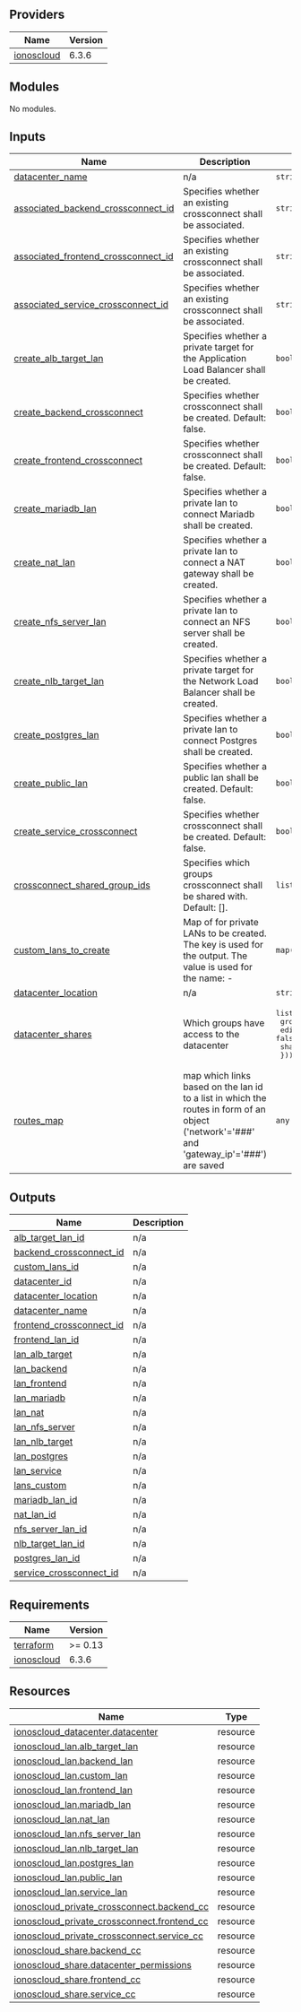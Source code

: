 <!-- BEGIN_TF_DOCS -->

## Providers

| Name | Version |
|------|---------|
| <a name="provider_ionoscloud"></a> [ionoscloud](#provider\_ionoscloud) | 6.3.6 |
## Modules

No modules.
## Inputs

| Name | Description | Type | Default | Required |
|------|-------------|------|---------|:--------:|
| <a name="input_datacenter_name"></a> [datacenter\_name](#input\_datacenter\_name) | n/a | `string` | n/a | yes |
| <a name="input_associated_backend_crossconnect_id"></a> [associated\_backend\_crossconnect\_id](#input\_associated\_backend\_crossconnect\_id) | Specifies whether an existing crossconnect shall be associated. | `string` | `""` | no |
| <a name="input_associated_frontend_crossconnect_id"></a> [associated\_frontend\_crossconnect\_id](#input\_associated\_frontend\_crossconnect\_id) | Specifies whether an existing crossconnect shall be associated. | `string` | `""` | no |
| <a name="input_associated_service_crossconnect_id"></a> [associated\_service\_crossconnect\_id](#input\_associated\_service\_crossconnect\_id) | Specifies whether an existing crossconnect shall be associated. | `string` | `""` | no |
| <a name="input_create_alb_target_lan"></a> [create\_alb\_target\_lan](#input\_create\_alb\_target\_lan) | Specifies whether a private target for the Application Load Balancer shall be created. | `bool` | `false` | no |
| <a name="input_create_backend_crossconnect"></a> [create\_backend\_crossconnect](#input\_create\_backend\_crossconnect) | Specifies whether crossconnect shall be created. Default: false. | `bool` | `false` | no |
| <a name="input_create_frontend_crossconnect"></a> [create\_frontend\_crossconnect](#input\_create\_frontend\_crossconnect) | Specifies whether crossconnect shall be created. Default: false. | `bool` | `false` | no |
| <a name="input_create_mariadb_lan"></a> [create\_mariadb\_lan](#input\_create\_mariadb\_lan) | Specifies whether a private lan to connect Mariadb shall be created. | `bool` | `false` | no |
| <a name="input_create_nat_lan"></a> [create\_nat\_lan](#input\_create\_nat\_lan) | Specifies whether a private lan to connect a NAT gateway shall be created. | `bool` | `false` | no |
| <a name="input_create_nfs_server_lan"></a> [create\_nfs\_server\_lan](#input\_create\_nfs\_server\_lan) | Specifies whether a private lan to connect an NFS server shall be created. | `bool` | `false` | no |
| <a name="input_create_nlb_target_lan"></a> [create\_nlb\_target\_lan](#input\_create\_nlb\_target\_lan) | Specifies whether a private target for the Network Load Balancer shall be created. | `bool` | `false` | no |
| <a name="input_create_postgres_lan"></a> [create\_postgres\_lan](#input\_create\_postgres\_lan) | Specifies whether a private lan to connect Postgres shall be created. | `bool` | `false` | no |
| <a name="input_create_public_lan"></a> [create\_public\_lan](#input\_create\_public\_lan) | Specifies whether a public lan shall be created. Default: false. | `bool` | `false` | no |
| <a name="input_create_service_crossconnect"></a> [create\_service\_crossconnect](#input\_create\_service\_crossconnect) | Specifies whether crossconnect shall be created. Default: false. | `bool` | `false` | no |
| <a name="input_crossconnect_shared_group_ids"></a> [crossconnect\_shared\_group\_ids](#input\_crossconnect\_shared\_group\_ids) | Specifies which groups crossconnect shall be shared with. Default: []. | `list(string)` | `[]` | no |
| <a name="input_custom_lans_to_create"></a> [custom\_lans\_to\_create](#input\_custom\_lans\_to\_create) | Map of for private LANs to be created. The key is used for the output. The value is used for the name: <datacenter name>-<value> | `map(string)` | `{}` | no |
| <a name="input_datacenter_location"></a> [datacenter\_location](#input\_datacenter\_location) | n/a | `string` | `"de/txl"` | no |
| <a name="input_datacenter_shares"></a> [datacenter\_shares](#input\_datacenter\_shares) | Which groups have access to the datacenter | <pre>list(object({<br>    group  = string<br>    edit   = optional(bool, false)<br>    share  = optional(bool, false)<br>  }))</pre> | `[]` | no |
| <a name="input_routes_map"></a> [routes\_map](#input\_routes\_map) | map which links based on the lan id to a list in which the routes in form of an object ('network'='###' and 'gateway\_ip'='###') are saved | `any` | `{}` | no |
## Outputs

| Name | Description |
|------|-------------|
| <a name="output_alb_target_lan_id"></a> [alb\_target\_lan\_id](#output\_alb\_target\_lan\_id) | n/a |
| <a name="output_backend_crossconnect_id"></a> [backend\_crossconnect\_id](#output\_backend\_crossconnect\_id) | n/a |
| <a name="output_custom_lans_id"></a> [custom\_lans\_id](#output\_custom\_lans\_id) | n/a |
| <a name="output_datacenter_id"></a> [datacenter\_id](#output\_datacenter\_id) | n/a |
| <a name="output_datacenter_location"></a> [datacenter\_location](#output\_datacenter\_location) | n/a |
| <a name="output_datacenter_name"></a> [datacenter\_name](#output\_datacenter\_name) | n/a |
| <a name="output_frontend_crossconnect_id"></a> [frontend\_crossconnect\_id](#output\_frontend\_crossconnect\_id) | n/a |
| <a name="output_frontend_lan_id"></a> [frontend\_lan\_id](#output\_frontend\_lan\_id) | n/a |
| <a name="output_lan_alb_target"></a> [lan\_alb\_target](#output\_lan\_alb\_target) | n/a |
| <a name="output_lan_backend"></a> [lan\_backend](#output\_lan\_backend) | n/a |
| <a name="output_lan_frontend"></a> [lan\_frontend](#output\_lan\_frontend) | n/a |
| <a name="output_lan_mariadb"></a> [lan\_mariadb](#output\_lan\_mariadb) | n/a |
| <a name="output_lan_nat"></a> [lan\_nat](#output\_lan\_nat) | n/a |
| <a name="output_lan_nfs_server"></a> [lan\_nfs\_server](#output\_lan\_nfs\_server) | n/a |
| <a name="output_lan_nlb_target"></a> [lan\_nlb\_target](#output\_lan\_nlb\_target) | n/a |
| <a name="output_lan_postgres"></a> [lan\_postgres](#output\_lan\_postgres) | n/a |
| <a name="output_lan_service"></a> [lan\_service](#output\_lan\_service) | n/a |
| <a name="output_lans_custom"></a> [lans\_custom](#output\_lans\_custom) | n/a |
| <a name="output_mariadb_lan_id"></a> [mariadb\_lan\_id](#output\_mariadb\_lan\_id) | n/a |
| <a name="output_nat_lan_id"></a> [nat\_lan\_id](#output\_nat\_lan\_id) | n/a |
| <a name="output_nfs_server_lan_id"></a> [nfs\_server\_lan\_id](#output\_nfs\_server\_lan\_id) | n/a |
| <a name="output_nlb_target_lan_id"></a> [nlb\_target\_lan\_id](#output\_nlb\_target\_lan\_id) | n/a |
| <a name="output_postgres_lan_id"></a> [postgres\_lan\_id](#output\_postgres\_lan\_id) | n/a |
| <a name="output_service_crossconnect_id"></a> [service\_crossconnect\_id](#output\_service\_crossconnect\_id) | n/a |
## Requirements

| Name | Version |
|------|---------|
| <a name="requirement_terraform"></a> [terraform](#requirement\_terraform) | >= 0.13 |
| <a name="requirement_ionoscloud"></a> [ionoscloud](#requirement\_ionoscloud) | 6.3.6 |
## Resources

| Name | Type |
|------|------|
| [ionoscloud_datacenter.datacenter](https://registry.terraform.io/providers/ionos-cloud/ionoscloud/6.3.6/docs/resources/datacenter) | resource |
| [ionoscloud_lan.alb_target_lan](https://registry.terraform.io/providers/ionos-cloud/ionoscloud/6.3.6/docs/resources/lan) | resource |
| [ionoscloud_lan.backend_lan](https://registry.terraform.io/providers/ionos-cloud/ionoscloud/6.3.6/docs/resources/lan) | resource |
| [ionoscloud_lan.custom_lan](https://registry.terraform.io/providers/ionos-cloud/ionoscloud/6.3.6/docs/resources/lan) | resource |
| [ionoscloud_lan.frontend_lan](https://registry.terraform.io/providers/ionos-cloud/ionoscloud/6.3.6/docs/resources/lan) | resource |
| [ionoscloud_lan.mariadb_lan](https://registry.terraform.io/providers/ionos-cloud/ionoscloud/6.3.6/docs/resources/lan) | resource |
| [ionoscloud_lan.nat_lan](https://registry.terraform.io/providers/ionos-cloud/ionoscloud/6.3.6/docs/resources/lan) | resource |
| [ionoscloud_lan.nfs_server_lan](https://registry.terraform.io/providers/ionos-cloud/ionoscloud/6.3.6/docs/resources/lan) | resource |
| [ionoscloud_lan.nlb_target_lan](https://registry.terraform.io/providers/ionos-cloud/ionoscloud/6.3.6/docs/resources/lan) | resource |
| [ionoscloud_lan.postgres_lan](https://registry.terraform.io/providers/ionos-cloud/ionoscloud/6.3.6/docs/resources/lan) | resource |
| [ionoscloud_lan.public_lan](https://registry.terraform.io/providers/ionos-cloud/ionoscloud/6.3.6/docs/resources/lan) | resource |
| [ionoscloud_lan.service_lan](https://registry.terraform.io/providers/ionos-cloud/ionoscloud/6.3.6/docs/resources/lan) | resource |
| [ionoscloud_private_crossconnect.backend_cc](https://registry.terraform.io/providers/ionos-cloud/ionoscloud/6.3.6/docs/resources/private_crossconnect) | resource |
| [ionoscloud_private_crossconnect.frontend_cc](https://registry.terraform.io/providers/ionos-cloud/ionoscloud/6.3.6/docs/resources/private_crossconnect) | resource |
| [ionoscloud_private_crossconnect.service_cc](https://registry.terraform.io/providers/ionos-cloud/ionoscloud/6.3.6/docs/resources/private_crossconnect) | resource |
| [ionoscloud_share.backend_cc](https://registry.terraform.io/providers/ionos-cloud/ionoscloud/6.3.6/docs/resources/share) | resource |
| [ionoscloud_share.datacenter_permissions](https://registry.terraform.io/providers/ionos-cloud/ionoscloud/6.3.6/docs/resources/share) | resource |
| [ionoscloud_share.frontend_cc](https://registry.terraform.io/providers/ionos-cloud/ionoscloud/6.3.6/docs/resources/share) | resource |
| [ionoscloud_share.service_cc](https://registry.terraform.io/providers/ionos-cloud/ionoscloud/6.3.6/docs/resources/share) | resource |
<!-- END_TF_DOCS -->